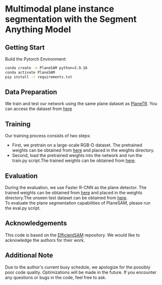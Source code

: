 # Multimodal plane instance segmentation with the Segment Anything Model



## Getting Start
Build the Pytorch Environment:
```bash
conda create -n PlaneSAM python=3.9.16
conda activate PlaneSAM
pip install -r requirements.txt
```

## Data Preparation

We train and test our network using the same plane dataset as [PlaneTR](https://github.com/IceTTTb/PlaneTR3D).
You can access the dataset from [here](https://pan.baidu.com/s/1pyx-Ou3SLq7XG5NIMqC2cQ?pwd=in3b)

## Training

Our training process consists of two steps: </br>
 - First, we pretrain on a large-scale RGB-D dataset. The pretrained weights can be obtained from [here](https://pan.baidu.com/s/1NarX09MpkDDsBr7WWI0mzw?pwd=pvkj) and placed in the weights directory. </br>
 - Second, load the pretrained weights into the network and run the train.py script.The trained weights can be obtained from [here](https://pan.baidu.com/s/1O4zygzKL13obNMAB2kuxkg?pwd=nrwj). </br>

## Evaluation

During the evaluation, we use Faster R-CNN as the plane detector. The trained weights can be obtained from [here](https://pan.baidu.com/s/1uO1pqs2B4R5IPKQgU0fPTg?pwd=26jr) and placed in the weights directory.The unseen test dataset can be obtained from [here](https://pan.baidu.com/s/1ywNjTRCzXfuxb2VHPGTGzg?pwd=9qcm).</br>
To evaluate the plane segmentation capabilities of PlaneSAM, please run the eval.py script.

## Acknowledgements
This code is based on the [EfficientSAM](https://github.com/yformer/EfficientSAM) repository. We would like to acknowledge the authors for their work.

## Additional Note

Due to the author's current busy schedule, we apologize for the possibly poor code quality. Optimizations will be made in the future. If you encounter any questions or bugs in the code, feel free to ask.
